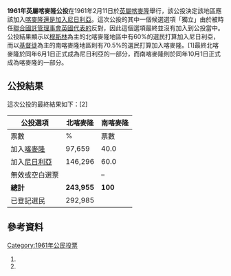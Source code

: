 **1961年英屬喀麥隆公投**在1961年2月11日於[英屬喀麥隆](../Page/英屬喀麥隆.md "wikilink")舉行，該公投決定該地區應該加入[喀麥隆還是加入](https://zh.wikipedia.org/wiki/喀麥隆 "wikilink")[尼日利亞](https://zh.wikipedia.org/wiki/尼日利亞 "wikilink")。這次公投的其中一個候選選項「獨立」由於被時任[聯合國託管理事會](../Page/聯合國託管理事會.md "wikilink")[英國代表的](https://zh.wikipedia.org/wiki/英國 "wikilink")反對，因此這個選項最終並沒有加入到公投當中。公投結果顯示以[穆斯林](../Page/穆斯林.md "wikilink")為主的北喀麥隆地區中有60%的選民打算加入尼日利亞，而以[基督徒](../Page/基督徒.md "wikilink")為主的南喀麥隆地區則有70.5%的選民打算加入喀麥隆。\[1\]最終北喀麥隆於同年6月1日正式成為尼日利亞的一部分，而南喀麥隆則於同年10月1日正式成為喀麥隆的一部分。

## 公投結果

這次公投的最終結果如下：\[2\]

| 公投選項                                                    | 北喀麥隆        | 南喀麥隆    |
| ------------------------------------------------------- | ----------- | ------- |
| 票數                                                      | %           | 票數      |
| 加入[喀麥隆](https://zh.wikipedia.org/wiki/喀麥隆 "wikilink")   | 97,659      | 40.0    |
| 加入[尼日利亞](https://zh.wikipedia.org/wiki/尼日利亞 "wikilink") | 146,296     | 60.0    |
| 無效或空白選票                                                 |             | –       |
| **總計**                                                  | **243,955** | **100** |
| 已登記選民                                                   | 292,985     |         |

## 參考資料

[Category:1961年公民投票](https://zh.wikipedia.org/wiki/Category:1961年公民投票 "wikilink")

1.
2.